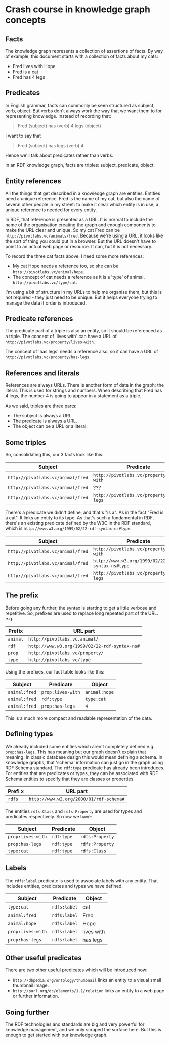 
# Crash course in knowledge graph concepts

## Facts

The knowledge graph represents a collection of assertions of facts.
By way of example, this document starts with a collection of facts about my
cats:

- Fred lives with Hope
- Fred is a cat
- Fred has 4 legs

## Predicates

In English grammar, facts can commonly be seen structured as subject, verb,
object.  But verbs don't always work the way that we want them to
for representing knowledge.  Instead of recording that:

> Fred (subject) has (verb) 4 legs (object)

I want to say that

> Fred (subject) has legs (verb) 4

Hence we'll talk about predicates rather than verbs.

In an RDF knowledge graph, facts are triples: subject, predicate,
object.

## Entity references

All the things that get described in a knowledge graph are entities.
Entities need a unique reference.  Fred is the name of my cat, but
also the name of several other people in my street: to make it clear
which entity is in use, a unique reference is needed for every entity.

In RDF, that reference is presented as a URL.  It is normal to include
the name of the organisation creating the graph and enough components
to make the URL clear and unique.  So my cat Fred can be
`http://pivotlabs.vc/animals/fred`.  Because we're using a URL, it looks
like the sort of thing you could put in a browser.  But the URL doesn't
have to point to an actual web page or resource.  It can, but it is
not necessary.

To record the three cat facts above, I need some more references:
- My cat Hope needs a reference too, so she can be
  `http://pivotlabs.vc/animal/hope`.
- The concept of cat needs a reference as it is a 'type' of animal.
  `http://pivotlabs.vc/type/cat`.

I'm using a bit of structure in my URLs to help me organise them, but
this is not required - they just need to be unique.  But it helps everyone
trying to manage the data if order is introduced.

## Predicate references

The predicate part of a triple is also an entity, so it should be
referenced as a triple.  The concept of 'lives with' can have a URL of
`http://pivotlabs.vc/property/lives-with`.

The concept of 'has legs' needs a reference also, so it can have
a URL of `http://pivotlabs.vc/property/has-legs`.

## References and literals

References are always URLs.  There is another form of data in the graph:
the literal.  This is used for strings and numbers.  When describing that
Fred has 4 legs, the number 4 is going to appear in a statement as a triple.

As we said, triples are three parts:
- The subject is always a URL.
- The predicate is always a URL.
- The object can be a URL or a literal.

## Some triples

So, consolidating this, our 3 facts look like this:

| Subject                           | Predicate                                 | Object                            |
| --------------------------------- | ----------------------------------------- | --------------------------------- |
| `http://pivotlabs.vc/animal/fred` | `http://pivotlabs.vc/property/lives-with` | `http://pivotlabs.vc/animal/hope` |
| `http://pivotlabs.vc/animal/fred` | ???                                       | `http://pivotlabs.vc/type/cat`    |
| `http://pivotlabs.vc/animal/fred` | `http://pivotlabs.vc/property/has-legs`   | 4                                 |

There's a predicate we didn't define, and that's "is a".  As in the
fact "Fred is a cat".  It links an entity to its type.
As that's such a fundamental in RDF, there's
an existing predicate defined by the W3C in the RDF standard, which is
`http://www.w3.org/1999/02/22-rdf-syntax-ns#type`.

| Subject                         | Predicate                                       | Object                          |
| ------------------------------- | ----------------------------------------------- | ------------------------------- |
| `http://pivotlabs.vc/animal/fred` | `http://pivotlabs.vc/property/lives-with`         | `http://pivotlabs.vc/animal/hope` |
| `http://pivotlabs.vc/animal/fred` | `http://www.w3.org/1999/02/22-rdf-syntax-ns#type` | `http://pivotlabs.vc/type/cat`    |
| `http://pivotlabs.vc/animal/fred` | `http://pivotlabs.vc/property/has-legs`           | `4                               |

## The prefix

Before going any further, the syntax is starting to get a
little verbose and repetitive.  So, prefixes are used to replace long
repeated part of the URL. e.g.

| Prefix   | URL part                                      |
| -------- | --------------------------------------------- |
| `animal` | `http://pivotlabs.vc.animal/`                 |
| `rdf`    | `http://www.w3.org/1999/02/22-rdf-syntax-ns#` |
| `prop`   | `http://pivotlabs.vc/property/`               |
| `type`   | `http://pivotlabs.vc/type`                    |

Using the prefixes, our fact table looks like this:

| Subject       | Predicate         | Object        |
| ------------- | ----------------- | ------------- |
| `animal:fred` | `prop:lives-with` | `animal:hope` |
| `animal:fred` | `rdf:type`        | `type:cat`    |
| `animal:fred` | `prop:has-legs`   | `4`           |

This is a much more compact and readable representation of the data.

## Defining types

We already included some entities which aren't completely defined
e.g. `prop:has-legs`.  This has meaning but our graph doesn't explain
that meaning.  In classic database design this would mean defining a
schema.  In knowledge graphs, that 'schema' information can just go in the
graph using RDF Schema standard.  The `rdf:type` predicate has already been
introduces.  For entities that are predicates or types, they can be
associated with RDF Schema entities to specify that they are
classes or properties.

| Prefi x   | URL part                                   |
| --------- | ------------------------------------------ |
| `rdfs`    | `http://www.w3.org/2000/01/rdf-schema#`    |

The entities `rdfs:Class` and `rdfs:Property` are used for types and predicates
respectively.  So now we have:

| Subject           | Predicate         | Object          |
| ----------------- | ----------------- | --------------- |
| `prop:lives-with` | `rdf:type`        | `rdfs:Property` |
| `prop:has-legs`   | `rdf:type`        | `rdfs:Property` |
| `type:cat`        | `rdf:type`        | `rdfs:Class`    |

## Labels

The `rdfs:label` predicate is used to associate labels with any entity.
That includes entities, predicates and types we have defined.

| Subject              | Predicate         | Object          |
| -------------------- | ----------------- | --------------- |
| `type:cat`           | `rdfs:label`      | cat             |
| `animal:fred`        | `rdfs:label`      | Fred            |
| `animal:hope`        | `rdfs:label`      | Hope            |
| `prop:lives-with`    | `rdfs:label`      | lives with      |
| `prop:has-legs`      | `rdfs:label`      | has legs        |

## Other useful predicates

There are two other useful predicates which will be introduced now:
- `http://dbpedia.org/ontology/thumbnail` links an entity to a visual
  small thumbnail image.
- `http://purl.org/dc/elements/1.1/relation` links an entity to a web
  page or further information.

## Going further

The RDF technologies and standards are big and very powerful for knowledge
management, and we only scraped the surface here.  But this is enough to
get started with our knowledge graph.

